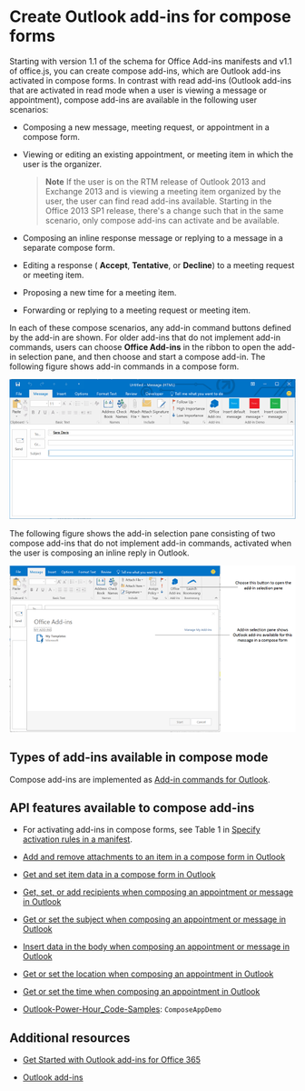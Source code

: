 
# Create Outlook add-ins for compose forms

Starting with version 1.1 of the schema for Office Add-ins manifests and v1.1 of office.js, you can create compose add-ins, which are Outlook add-ins activated in compose forms. In contrast with read add-ins (Outlook add-ins that are activated in read mode when a user is viewing a message or appointment), compose add-ins are available in the following user scenarios:


- Composing a new message, meeting request, or appointment in a compose form.
    
- Viewing or editing an existing appointment, or meeting item in which the user is the organizer.
    
     >**Note**  If the user is on the RTM release of Outlook 2013 and Exchange 2013 and is viewing a meeting item organized by the user, the user can find read add-ins available. Starting in the Office 2013 SP1 release, there's a change such that in the same scenario, only compose add-ins can activate and be available.
- Composing an inline response message or replying to a message in a separate compose form.
    
- Editing a response ( **Accept**,  **Tentative**, or  **Decline**) to a meeting request or meeting item.
    
- Proposing a new time for a meeting item.
    
- Forwarding or replying to a meeting request or meeting item.
    
In each of these compose scenarios, any add-in command buttons defined by the add-in are shown. For older add-ins that do not implement add-in commands, users can choose  **Office Add-ins** in the ribbon to open the add-in selection pane, and then choose and start a compose add-in. The following figure shows add-in commands in a compose form.


![Shows an Outlook compose form with add-in commands.](../../images/583023e6-0534-4f17-9791-b91aa8bff07e.png)

The following figure shows the add-in selection pane consisting of two compose add-ins that do not implement add-in commands, activated when the user is composing an inline reply in Outlook.

![Templates mail app activated for composed item](../../images/mod_off15_MailApps_TemplatesAppSelectionPane.png)


## Types of add-ins available in compose mode


Compose add-ins are implemented as [Add-in commands for Outlook](../outlook/add-in-commands-for-outlook.md).


## API features available to compose add-ins



- For activating add-ins in compose forms, see Table 1 in [Specify activation rules in a manifest](../outlook/manifests/activation-rules.md#specify-activation-rules-in-a-manifest).
    
- [Add and remove attachments to an item in a compose form in Outlook](../outlook/add-and-remove-attachments-to-an-item-in-a-compose-form.md)
    
- [Get and set item data in a compose form in Outlook](../outlook/get-and-set-item-data-in-a-compose-form.md)
    
- [Get, set, or add recipients when composing an appointment or message in Outlook](../outlook/get-set-or-add-recipients.md)
    
- [Get or set the subject when composing an appointment or message in Outlook](../outlook/get-or-set-the-subject.md)
    
- [Insert data in the body when composing an appointment or message in Outlook](../outlook/insert-data-in-the-body.md)
    
- [Get or set the location when composing an appointment in Outlook](../outlook/get-or-set-the-location-of-an-appointment.md)
    
- [Get or set the time when composing an appointment in Outlook](../outlook/get-or-set-the-time-of-an-appointment.md)
    
- [Outlook-Power-Hour_Code-Samples](https://github.com/OfficeDev/Outlook-Power-Hour-Code-Samples):  `ComposeAppDemo`
    

## Additional resources



- [Get Started with Outlook add-ins for Office 365](https://docs.microsoft.com/en-us/outlook/add-ins/addin-tutorial)
    
- [Outlook add-ins](../outlook/outlook-add-ins.md)
    
